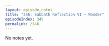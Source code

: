```yaml
---
layout: episode_notes
title: "346: Sabbath Reflection VI — Wonder"
episodeIndex: 349
permalink: /346
---
```

No notes yet.
